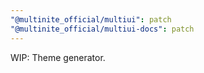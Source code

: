 ```yaml
---
"@multinite_official/multiui": patch
"@multinite_official/multiui-docs": patch
---
```


WIP: Theme generator.
